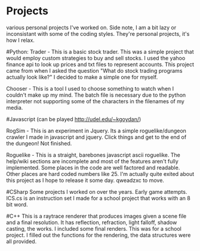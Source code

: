 # Projects
various personal projects I've worked on. Side note, I am a bit lazy or inconsistant with some of the coding styles. They're personal projects, it's how I relax.

#Python:
  Trader - This is a basic stock trader. This was a simple project that would employ custom strategies to buy and sell stocks. I used the yahoo finance api to look up prices and txt files to represent accounts. This project came from when I asked the question "What do stock trading programs actually look like?" I decided to make a simple one for myself.
  
  Chooser - This is a tool I used to choose something to watch when I couldn't make up my mind. The batch file is necessary due to the python interpreter not supporting some of the characters in the filenames of my media.
  
#Javascript 
(can be played http://udel.edu/~kgoydan/)

  RogSim - This is an experiment in Jquery. Its a simple roguelike/dungeon crawler I made in javascript and jquery. Click things and get to the end of the dungeon! Not finished.
  
  Roguelike - This is a straight, barebones javascript ascii roguelike. The help/wiki sections are incomplete and most of the features aren't fully implemented. Some places in the code are well factored and readable. Other places are hard coded numbers like 25. I'm actually quite exited about this project as I hope to release it some day. qweadzxc to move.

#CSharp
  Some projects I worked on over the years. Early game attempts. ICS.cs is an instruction set I made for a school project that works with an 8 bit word.
  
#C++
  This is a raytrace renderer that produces images given a scene file and a final resolution. It has reflection, refraction, light falloff, shadow casting, the works. I included some final renders. This was for a school project. I filled out the functions for the rendering, the data structures were all provided.
